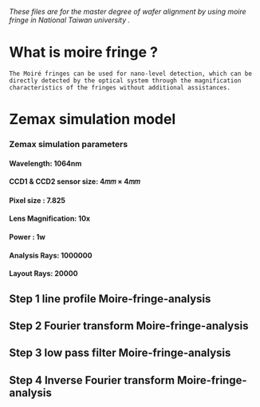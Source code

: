 *These files are for the master degree of wafer alignment by using moire fringe in National Taiwan university .*
# What is moire fringe ?
`The Moiré fringes can be used for nano-level detection, which can be directly detected by the optical system through the magnification characteristics of the fringes without additional assistances.`
# Zemax simulation model


### Zemax simulation parameters
####  Wavelength: 1064nm 
####  CCD1 & CCD2 sensor size: 4𝑚𝑚 × 4𝑚𝑚
####  Pixel size : 7.825  
####  Lens Magnification: 10x 
####  Power : 1w
####  Analysis Rays: 1000000
####  Layout Rays: 20000

## Step 1 line profile  Moire-fringe-analysis

## Step 2 Fourier transform  Moire-fringe-analysis

## Step 3 low pass filter Moire-fringe-analysis

## Step 4 Inverse Fourier transform Moire-fringe-analysis
